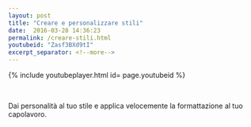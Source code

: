 ```yaml
---
layout: post
title: "Creare e personalizzare stili"
date:  2016-03-28 14:36:23
permalink: /creare-stili.html
youtubeid: "Zasf3BXd9tI"
excerpt_separator: <!--more-->
---
```


{% include youtubeplayer.html id= page.youtubeid %}

<br>
<!--header><h3> <a href="{{page.url}}">{{page.title}}</a></h3></header-->


<p>Dai personalit&agrave; al tuo stile e applica velocemente la formattazione al tuo capolavoro.</p>

    

<!--more-->


